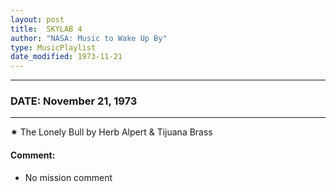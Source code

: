 ```yaml
---
layout: post
title:  SKYLAB 4
author: "NASA: Music to Wake Up By"
type: MusicPlaylist
date_modified: 1973-11-21
---
```


----
### DATE: November 21, 1973
----
✷ The Lonely Bull by Herb Alpert & Tijuana Brass

#### Comment:
* No mission comment

